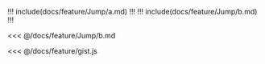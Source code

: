 !!! include(docs/feature/Jump/a.md) !!!
!!! include(docs/feature/Jump/b.md) !!!

<<< @/docs/feature/Jump/b.md

<<< @/docs/feature/gist.js
